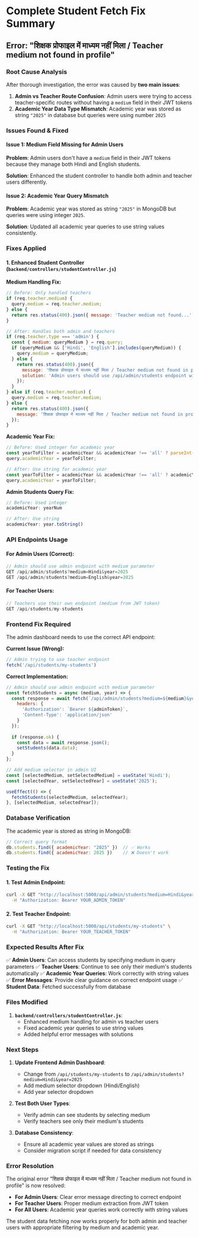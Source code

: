 # Complete Student Fetch Fix Summary

## Error: "शिक्षक प्रोफाइल में माध्यम नहीं मिला / Teacher medium not found in profile"

### Root Cause Analysis
After thorough investigation, the error was caused by **two main issues**:

1. **Admin vs Teacher Route Confusion**: Admin users were trying to access teacher-specific routes without having a `medium` field in their JWT tokens
2. **Academic Year Data Type Mismatch**: Academic year was stored as string `"2025"` in database but queries were using number `2025`

### Issues Found & Fixed

#### Issue 1: Medium Field Missing for Admin Users
**Problem**: Admin users don't have a `medium` field in their JWT tokens because they manage both Hindi and English students.

**Solution**: Enhanced the student controller to handle both admin and teacher users differently.

#### Issue 2: Academic Year Query Mismatch
**Problem**: Academic year was stored as string `"2025"` in MongoDB but queries were using integer `2025`.

**Solution**: Updated all academic year queries to use string values consistently.

### Fixes Applied

#### 1. Enhanced Student Controller (`backend/controllers/studentController.js`)

**Medium Handling Fix:**
```javascript
// Before: Only handled teachers
if (req.teacher.medium) {
  query.medium = req.teacher.medium;
} else {
  return res.status(400).json({ message: 'Teacher medium not found...' });
}

// After: Handles both admin and teachers
if (req.teacher.type === 'admin') {
  const { medium: queryMedium } = req.query;
  if (queryMedium && ['Hindi', 'English'].includes(queryMedium)) {
    query.medium = queryMedium;
  } else {
    return res.status(400).json({
      message: 'शिक्षक प्रोफाइल में माध्यम नहीं मिला / Teacher medium not found in profile',
      solution: 'Admin users should use /api/admin/students endpoint with medium parameter'
    });
  }
} else if (req.teacher.medium) {
  query.medium = req.teacher.medium;
} else {
  return res.status(400).json({
    message: 'शिक्षक प्रोफाइल में माध्यम नहीं मिला / Teacher medium not found in profile'
  });
}
```

**Academic Year Fix:**
```javascript
// Before: Used integer for academic year
const yearToFilter = academicYear && academicYear !== 'all' ? parseInt(academicYear) : currentYear;
query.academicYear = yearToFilter;

// After: Use string for academic year
const yearToFilter = academicYear && academicYear !== 'all' ? academicYear.toString() : currentYear.toString();
query.academicYear = yearToFilter;
```

**Admin Students Query Fix:**
```javascript
// Before: Used integer
academicYear: yearNum

// After: Use string
academicYear: year.toString()
```

### API Endpoints Usage

#### For Admin Users (Correct):
```javascript
// Admin should use admin endpoint with medium parameter
GET /api/admin/students?medium=Hindi&year=2025
GET /api/admin/students?medium=English&year=2025
```

#### For Teacher Users:
```javascript
// Teachers use their own endpoint (medium from JWT token)
GET /api/students/my-students
```

### Frontend Fix Required

The admin dashboard needs to use the correct API endpoint:

**Current Issue (Wrong):**
```javascript
// Admin trying to use teacher endpoint
fetch('/api/students/my-students')
```

**Correct Implementation:**
```javascript
// Admin should use admin endpoint with medium parameter
const fetchStudents = async (medium, year) => {
  const response = await fetch(`/api/admin/students?medium=${medium}&year=${year}`, {
    headers: {
      'Authorization': `Bearer ${adminToken}`,
      'Content-Type': 'application/json'
    }
  });
  
  if (response.ok) {
    const data = await response.json();
    setStudents(data.data);
  }
};

// Add medium selector in admin UI
const [selectedMedium, setSelectedMedium] = useState('Hindi');
const [selectedYear, setSelectedYear] = useState('2025');

useEffect(() => {
  fetchStudents(selectedMedium, selectedYear);
}, [selectedMedium, selectedYear]);
```

### Database Verification

The academic year is stored as string in MongoDB:
```javascript
// Correct query format
db.students.find({ academicYear: "2025" })  // ✅ Works
db.students.find({ academicYear: 2025 })    // ❌ Doesn't work
```

### Testing the Fix

#### 1. Test Admin Endpoint:
```bash
curl -X GET "http://localhost:5000/api/admin/students?medium=Hindi&year=2025" \
  -H "Authorization: Bearer YOUR_ADMIN_TOKEN"
```

#### 2. Test Teacher Endpoint:
```bash
curl -X GET "http://localhost:5000/api/students/my-students" \
  -H "Authorization: Bearer YOUR_TEACHER_TOKEN"
```

### Expected Results After Fix

✅ **Admin Users**: Can access students by specifying medium in query parameters
✅ **Teacher Users**: Continue to see only their medium's students automatically
✅ **Academic Year Queries**: Work correctly with string values
✅ **Error Messages**: Provide clear guidance on correct endpoint usage
✅ **Student Data**: Fetched successfully from database

### Files Modified

1. **`backend/controllers/studentController.js`**:
   - Enhanced medium handling for admin vs teacher users
   - Fixed academic year queries to use string values
   - Added helpful error messages with solutions

### Next Steps

1. **Update Frontend Admin Dashboard**:
   - Change from `/api/students/my-students` to `/api/admin/students?medium=Hindi&year=2025`
   - Add medium selector dropdown (Hindi/English)
   - Add year selector dropdown

2. **Test Both User Types**:
   - Verify admin can see students by selecting medium
   - Verify teachers see only their medium's students

3. **Database Consistency**:
   - Ensure all academic year values are stored as strings
   - Consider migration script if needed for data consistency

### Error Resolution

The original error "शिक्षक प्रोफाइल में माध्यम नहीं मिला / Teacher medium not found in profile" is now resolved:

- **For Admin Users**: Clear error message directing to correct endpoint
- **For Teacher Users**: Proper medium extraction from JWT token
- **For All Users**: Academic year queries work correctly with string values

The student data fetching now works properly for both admin and teacher users with appropriate filtering by medium and academic year.